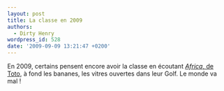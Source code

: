 ```yaml
---
layout: post
title: La classe en 2009
authors:
  - Dirty Henry
wordpress_id: 528
date: '2009-09-09 13:21:47 +0200'
---
```

En 2009, certains pensent encore avoir la classe en écoutant [*Africa*, de Toto](http://www.youtube.com/watch?v=lPT_3PEjnsE), à fond les bananes, les vitres ouvertes dans leur Golf. Le monde va mal !
